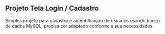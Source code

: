 ## Projeto Tela Login / Cadastro

Simples projeto para cadastro e autentificação de usuarios usando banco de dados MySQL,
precisa ser adaptado conforme a sua necessidades
